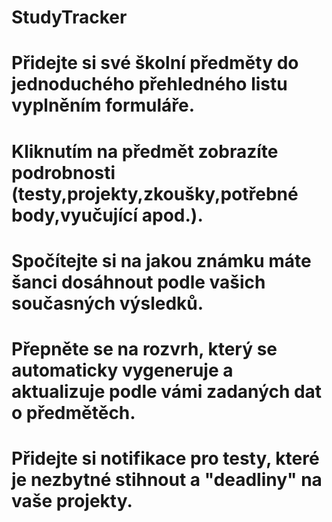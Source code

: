 # StudyTracker
# Přidejte si své školní předměty do jednoduchého přehledného listu vyplněním formuláře.
# Kliknutím na předmět zobrazíte podrobnosti (testy,projekty,zkoušky,potřebné body,vyučující apod.).
# Spočítejte si na jakou známku máte šanci dosáhnout podle vašich současných výsledků. 
# Přepněte se na rozvrh, který se automaticky vygeneruje a aktualizuje podle vámi zadaných dat o předmětěch.
# Přidejte si notifikace pro testy, které je nezbytné stihnout a "deadliny" na vaše projekty.
